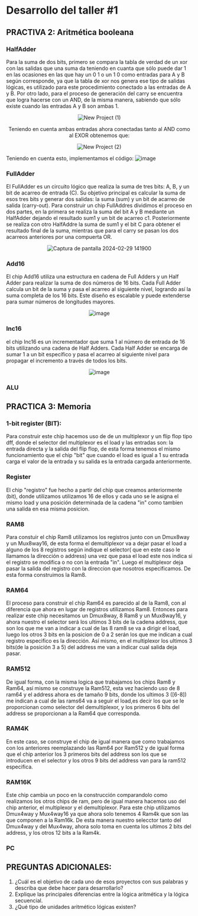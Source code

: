 # Desarrollo del taller #1

## PRACTIVA 2: Aritmética booleana

### HalfAdder

Para la suma de dos bits, primero se compara la tabla de verdad de un xor con las salidas que una suma da teniendo en cuanta que sólo puede dar 1 en las ocasiones en las que hay un 0 1 o un 1 0 como entradas para A y B según corresponde, ya que la tabla de xor nos genera ese tipo de salidas lógicas, es utilizado para este procedimiento conectado a las entradas de A y B.
Por otro lado, para el proceso de generación del carry se encuentra que logra hacerse con un AND, de la misma manera, sabiendo que sólo existe cuando las entradas A y B son ambas 1.
<div align="center">
    
  ![New Project (1)](https://github.com/Fernando2240/Grupo-Megahertz/assets/73613484/ec9ee1e5-cc15-42f0-b21e-610648b72dc8)
 
 Teniendo en cuenta ambas entradas ahora conectadas tanto al AND como al EXOR obtenemos que:
 
  ![New Project (2)](https://github.com/Fernando2240/Grupo-Megahertz/assets/73613484/b593ef58-4570-4e94-b3f1-73d2e7eda680)
</div>

Teniendo en cuenta esto, implementamos el código: 
![image](https://github.com/Fernando2240/Grupo-Megahertz/assets/125404992/79f9ae99-22d8-4815-aad3-2645cd620e69)

### FullAdder

El FullAdder es un circuito lógico que realiza la suma de tres bits: A, B, y un bit de acarreo de entrada (C). Su objetivo principal es calcular la suma de esos tres bits y generar dos salidas: la suma (sum) y un bit de acarreo de salida (carry-out). Para construir un chip FullAddres dividimos el proceso en dos partes, en la primera se realiza la suma del bit A y B mediante un HalfAdder dejando el resultado sum1 y un bit de acarreo c1. Posteriormente se realiza con otro HalfAddre la suma de sum1 y el bit C para obtener el resultado final de la suma, mientras que para el carry se pasan los dos acarreos anteriores por una compuerta OR.
<div align="center">
    
![Captura de pantalla 2024-02-29 141900](https://github.com/Fernando2240/Grupo-Megahertz/assets/92164946/804d3d4e-547a-46a5-b3f3-d820e4115b2e)
    
</div>

### Add16

El chip Add16 utiliza una estructura en cadena de Full Adders y un Half Adder para realizar la suma de dos números de 16 bits. Cada Full Adder calcula un bit de la suma y pasa el acarreo al siguiente nivel, logrando así la suma completa de los 16 bits. Este diseño es escalable y puede extenderse para sumar números de longitudes mayores.

<div align="center">
    
![image](https://github.com/Fernando2240/Grupo-Megahertz/assets/92164946/82498c0c-84b8-49b0-bc52-d4dc5a74b095)

    
</div>

### Inc16

el chip Inc16 es un incrementador que suma 1 al número de entrada de 16 bits utilizando una cadena de Half Adders. Cada Half Adder se encarga de sumar 1 a un bit específico y pasa el acarreo al siguiente nivel para propagar el incremento a través de todos los bits.

<div align="center">
    
![image](https://github.com/Fernando2240/Grupo-Megahertz/assets/92164946/b812ae13-f6d0-4867-b4cf-e52d129c9e0c)


</div>

### ALU

## PRACTICA 3: Memoria

### **1-bit register (BIT):**

Para construir este chip hacemos uso de de un multiplexor y un flip flop tipo dff, donde el selector del multiplexor es el load y las entradas son: la entrada directa y la salida del flip flop, de esta forma tenemos el mismo funcionamiento que el chip "bit" que cuando el load es igual a 1 su entrada carga el valor de la entrada y su salida es la entrada cargada anteriormente. 


### Register

El chip "registro" fue hecho a partir del chip que creamos anteriormente (bit), donde utilizamos utilizamos 16 de ellos y cada uno se le asigna el mismo load y una posición determinada de la cadena "in" como tambien una salida en esa misma posicion. 

### RAM8

Para constuir el chip Ram8 utilizamos los registros junto con un Dmux8way y un Mux8way16, de esta forma el demultiplexor va a dejar pasar el load a alguno de los 8 registros según indique el selector( que en este caso le llamamos la dirección o address) una vez que pasa el load este nos indica si el registro se modifica o no con la entrada "in". Luego el multiplexor deja pasar la salida del registro con la direccion que nosotros especificamos. De esta forma construimos la Ram8.

### RAM64

El proceso para construir el chip Ram64 es parecido al de la Ram8, con al diferencia que ahora en lugar de registros utilizamos Ram8. Entonces para realizar este chip necesitamos un Dmux8way, 8 Ram8 y un Mux8way16, y ahora nuestro el selector será los ultimos 3 bits de la cadena address, que son los que me van a indicar a cual de las 8 ram8 se va a dirigir el load, luego los otros 3 bits en la posicion de 0 a 2 serán los que me indican a cual registro especifico es la dirección. Así mismo, en el multiplexor los ultimos 3 bits(de la posición 3 a 5) del address me van a indicar cual salida deja pasar.

### RAM512

De igual forma, con la misma logica que trabajamos los chips Ram8 y Ram64, así mismo se construye la Ram512, esta vez haciendo uso de 8 ram64 y el address ahora es de tamaño 9 bits, donde los ultimos 3 ([6-8]) me indican a cual de las rams64 va a seguir el load,es decir los que se le proporcionan como selector del demultiplexor, y los primeros 6 bits del address se proporcionan a la Ram64 que corresponda. 

### RAM4K

En este caso, se construye el chip de igual manera que como trabajamos con los anteriores reemplazando las Ram64 por Ram512 y de igual forma que el chip anterior los 3 primeros bits del address son los que se introducen en el selector y los otros 9 bits del address van para la ram512 especifica.

### RAM16K

Este chip cambia un poco en la construcción comparandolo como realizamos los otros chips de ram, pero de igual manera hacemos uso del chip anterior, el multiplexor y el demultiplexor. Para este chip utilizamos Dmux4way y Mux4way16 ya que ahora solo tenemos 4 Ram4k que son las que componen a la Ram16k. De esta manera nuestro selecctor tanto del Dmux4way y del Mux4way, ahora solo toma en cuenta los ultimos 2 bits del address, y los otros 12 bits a la Ram4k.

### PC

## PREGUNTAS ADICIONALES:
1. ¿Cuál es el objetivo de cada uno de esos proyectos con sus palabras y describa que debe hacer para desarrollarlo?
2. Explique las principales diferencias entre la lógica aritmética y la lógica secuencial.
3. ¿Qué tipo de unidades aritmético lógicas existen?
